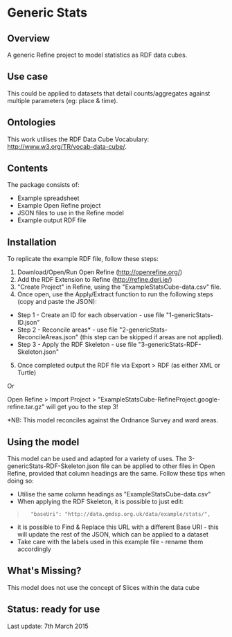 Generic Stats
=================

Overview
--------
A generic Refine project to model statistics as RDF data cubes.


Use case
--------
This could be applied to datasets that detail counts/aggregates against multiple parameters (eg: place & time).


Ontologies
----------
This work utilises the RDF Data Cube Vocabulary: http://www.w3.org/TR/vocab-data-cube/.


Contents
--------
The package consists of:

- Example spreadsheet
- Example Open Refine project
- JSON files to use in the Refine model
- Example output RDF file

Installation
----------------
To replicate the example RDF file, follow these steps:

1. Download/Open/Run Open Refine (http://openrefine.org/)
2. Add the RDF Extension to Refine (http://refine.deri.ie/) 
3. "Create Project" in Refine, using the "ExampleStatsCube-data.csv" file.
4. Once open, use the Apply/Extract function to run the following steps (copy and paste the JSON):
- Step 1 - Create an ID for each observation - use file "1-genericStats-ID.json" 
- Step 2 - Reconcile areas* - use file "2-genericStats-ReconcileAreas.json" (this step can be skipped if areas are not applied).
- Step 3 - Apply the RDF Skeleton - use file "3-genericStats-RDF-Skeleton.json"
5. Once completed output the RDF file via Export > RDF (as either XML or Turtle)

Or

Open Refine > Import Project > "ExampleStatsCube-RefineProject.google-refine.tar.gz" will get you to the step 3!

*NB: This model reconciles against the Ordnance Survey and ward areas.

Using the model
-------------------
This model can be used and adapted for a variety of uses.  The 3-genericStats-RDF-Skeleton.json file can be applied to other files in Open Refine, provided that column headings are the same.  Follow these tips when doing so:

- Utilise the same column headings as "ExampleStatsCube-data.csv"
- When applying the RDF Skeleton, it is possible to just edit:

>       "baseUri": "http://data.gmdsp.org.uk/data/example/stats/",

- it is possible to Find & Replace this URL with a different Base URI - this will update the rest of the JSON, which can be applied to a dataset
- Take care with the labels used in this example file - rename them accordingly

What's Missing?
-------------------
This model does not use the concept of Slices within the data cube

Status: ready for use 
---------------------
Last update: 7th March 2015


